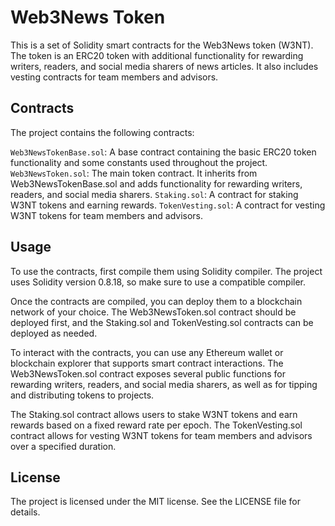 # Web3News Token
This is a set of Solidity smart contracts for the Web3News token (W3NT). The token is an ERC20 token with additional functionality for rewarding writers, readers, and social media sharers of news articles. It also includes vesting contracts for team members and advisors.

## Contracts
The project contains the following contracts:

`Web3NewsTokenBase.sol`: A base contract containing the basic ERC20 token functionality and some constants used throughout the project.
`Web3NewsToken.sol`: The main token contract. It inherits from Web3NewsTokenBase.sol and adds functionality for rewarding writers, readers, and social media sharers.
`Staking.sol`: A contract for staking W3NT tokens and earning rewards.
`TokenVesting.sol`: A contract for vesting W3NT tokens for team members and advisors.

## Usage
To use the contracts, first compile them using Solidity compiler. The project uses Solidity version 0.8.18, so make sure to use a compatible compiler.

Once the contracts are compiled, you can deploy them to a blockchain network of your choice. The Web3NewsToken.sol contract should be deployed first, and the Staking.sol and TokenVesting.sol contracts can be deployed as needed.

To interact with the contracts, you can use any Ethereum wallet or blockchain explorer that supports smart contract interactions. The Web3NewsToken.sol contract exposes several public functions for rewarding writers, readers, and social media sharers, as well as for tipping and distributing tokens to projects.

The Staking.sol contract allows users to stake W3NT tokens and earn rewards based on a fixed reward rate per epoch. The TokenVesting.sol contract allows for vesting W3NT tokens for team members and advisors over a specified duration.

## License
The project is licensed under the MIT license. See the LICENSE file for details.

